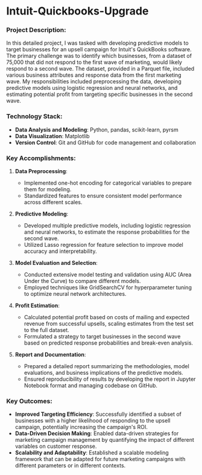 # Intuit-Quickbooks-Upgrade

### Project Description:
In this detailed project, I was tasked with developing predictive models to target businesses for an upsell campaign for Intuit's QuickBooks software. The primary challenge was to identify which businesses, from a dataset of 75,000 that did not respond to the first wave of marketing, would likely respond to a second wave. The dataset, provided in a Parquet file, included various business attributes and response data from the first marketing wave. My responsibilities included preprocessing the data, developing predictive models using logistic regression and neural networks, and estimating potential profit from targeting specific businesses in the second wave.

### Technology Stack:
- **Data Analysis and Modeling**: Python, pandas, scikit-learn, pyrsm
- **Data Visualization**: Matplotlib
- **Version Control**: Git and GitHub for code management and collaboration

### Key Accomplishments:
1. **Data Preprocessing**:
   - Implemented one-hot encoding for categorical variables to prepare them for modeling.
   - Standardized features to ensure consistent model performance across different scales.

2. **Predictive Modeling**:
   - Developed multiple predictive models, including logistic regression and neural networks, to estimate the response probabilities for the second wave.
   - Utilized Lasso regression for feature selection to improve model accuracy and interpretability.

3. **Model Evaluation and Selection**:
   - Conducted extensive model testing and validation using AUC (Area Under the Curve) to compare different models.
   - Employed techniques like GridSearchCV for hyperparameter tuning to optimize neural network architectures.

4. **Profit Estimation**:
   - Calculated potential profit based on costs of mailing and expected revenue from successful upsells, scaling estimates from the test set to the full dataset.
   - Formulated a strategy to target businesses in the second wave based on predicted response probabilities and break-even analysis.

5. **Report and Documentation**:
   - Prepared a detailed report summarizing the methodologies, model evaluations, and business implications of the predictive models.
   - Ensured reproducibility of results by developing the report in Jupyter Notebook format and managing codebase on GitHub.

### Key Outcomes:
- **Improved Targeting Efficiency**: Successfully identified a subset of businesses with a higher likelihood of responding to the upsell campaign, potentially increasing the campaign's ROI.
- **Data-Driven Decision Making**: Enabled data-driven strategies for marketing campaign management by quantifying the impact of different variables on customer response.
- **Scalability and Adaptability**: Established a scalable modeling framework that can be adapted for future marketing campaigns with different parameters or in different contexts.
